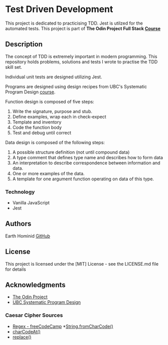 # Test Driven Development

This project is dedicated to practicising TDD. Jest is utilzed for the automated tests. This project is part of **The Odin Project Full Stack [Course](https://www.theodinproject.com/paths/full-stack-javascript/courses/javascript/lessons/testing-basics)**

## Description

The concept of TDD is extremely important in modern programming. This repository holds problems, solutions and tests I wrote to practise the TDD skill set. 

Individual unit tests are designed utilizing Jest. 

Programs are designed using design recipes from UBC's  Systematic Program Design [course](https://edge.edx.org/courses/course-v1:UBC+CPSC110+2017S/77860a93562d40bda45e452ea064998b/). 

Function design is composed of five steps:
1. Write the signature, purpose and stub.
2. Define examples, wrap each in check-expect
3. Template and inventory
4. Code the function body
5. Test and debug until correct

Data design is composed of the following steps:
1. A possible structure definition (not until compound data)
2. A type comment that defines type name and describes how to form data
3. An interpretation to describe correspondence between information and data.
4. One or more examples of the data.
5. A template for one argument function operating on data of this type.

### Technology
* Vanilla JavaScript
* Jest

## Authors

Earth Hominid 
[GitHub](https://github.com/Earth-Hominid)

## License

This project is licensed under the [MIT] License - see the LICENSE.md file for details

## Acknowledgments

* [The Odin Project](https://www.theodinproject.com/paths/full-stack-javascript/courses/javascript/lessons/testing-practice)
* [UBC Systematic Program Design](https://edge.edx.org/courses/course-v1:UBC+CPSC110+2017S/77860a93562d40bda45e452ea064998b/)

### Caesar Cipher Sources

* [Regex - freeCodeCamp](https://www.freecodecamp.org/learn/javascript-algorithms-and-data-structures/regular-expressions/match-letters-of-the-alphabet)
*[String.fromCharCode()](https://developer.mozilla.org/en-US/docs/Web/JavaScript/Reference/Global_Objects/String/fromCharCode)
* [charCodeAt()](https://developer.mozilla.org/en-US/docs/Web/JavaScript/Reference/Global_Objects/String/charCodeAt)
* [replace()](https://www.w3schools.com/js/js_regexp.asp)


